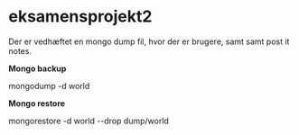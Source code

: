 # eksamensprojekt2

<p>Der er vedhæftet en mongo dump fil, hvor der er brugere, samt samt post it notes. </p>

<p><b>Mongo backup</b></p>
  <p>mongodump -d world</p>
  
<p><b>Mongo restore</b></p>
  <p>mongorestore -d world --drop dump/world</p>
